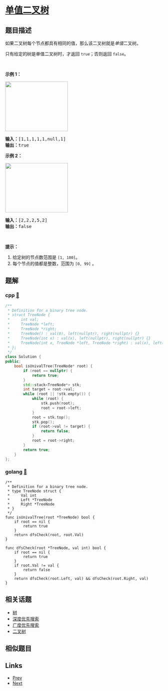 
# [单值二叉树](https://leetcode-cn.com/problems/univalued-binary-tree)

## 题目描述

<p>如果二叉树每个节点都具有相同的值，那么该二叉树就是<em>单值</em>二叉树。</p>

<p>只有给定的树是单值二叉树时，才返回&nbsp;<code>true</code>；否则返回 <code>false</code>。</p>

<p>&nbsp;</p>

<p><strong>示例 1：</strong></p>

<p><img alt="" src="https://assets.leetcode-cn.com/aliyun-lc-upload/uploads/2018/12/29/screen-shot-2018-12-25-at-50104-pm.png" style="height: 159px; width: 200px;"></p>

<pre><strong>输入：</strong>[1,1,1,1,1,null,1]
<strong>输出：</strong>true
</pre>

<p><strong>示例 2：</strong></p>

<p><img alt="" src="https://assets.leetcode-cn.com/aliyun-lc-upload/uploads/2018/12/29/screen-shot-2018-12-25-at-50050-pm.png" style="height: 158px; width: 200px;"></p>

<pre><strong>输入：</strong>[2,2,2,5,2]
<strong>输出：</strong>false
</pre>

<p>&nbsp;</p>

<p><strong>提示：</strong></p>

<ol>
	<li>给定树的节点数范围是&nbsp;<code>[1, 100]</code>。</li>
	<li>每个节点的值都是整数，范围为&nbsp;<code>[0, 99]</code>&nbsp;。</li>
</ol>


## 题解

### cpp [🔗](univalued-binary-tree.cpp) 
```cpp
/**
 * Definition for a binary tree node.
 * struct TreeNode {
 *     int val;
 *     TreeNode *left;
 *     TreeNode *right;
 *     TreeNode() : val(0), left(nullptr), right(nullptr) {}
 *     TreeNode(int x) : val(x), left(nullptr), right(nullptr) {}
 *     TreeNode(int x, TreeNode *left, TreeNode *right) : val(x), left(left), right(right) {}
 * };
 */
class Solution {
public:
    bool isUnivalTree(TreeNode* root) {
        if (root == nullptr) {
            return true;
        }
        std::stack<TreeNode*> stk;
        int target = root->val;
        while (root || !stk.empty()) {
            while (root) {
                stk.push(root);
                root = root->left;
            }
            root = stk.top();
            stk.pop();
            if (root->val != target) {
                return false;
            }
            root = root->right;
        }
        return true;
    }
};
```
### golang [🔗](univalued-binary-tree.go) 
```golang
/**
 * Definition for a binary tree node.
 * type TreeNode struct {
 *     Val int
 *     Left *TreeNode
 *     Right *TreeNode
 * }
 */
func isUnivalTree(root *TreeNode) bool {
    if root == nil {
        return true
    }
    return dfsCheck(root, root.Val)
}

func dfsCheck(root *TreeNode, val int) bool {
    if root == nil {
        return true
    }
    if root.Val != val {
        return false
    }
    return dfsCheck(root.Left, val) && dfsCheck(root.Right, val)
}
```


## 相关话题

- [树](../../tags/tree.md) 
- [深度优先搜索](../../tags/depth-first-search.md) 
- [广度优先搜索](../../tags/breadth-first-search.md) 
- [二叉树](../../tags/binary-tree.md) 


## 相似题目



## Links

- [Prev](../range-sum-of-bst/README.md) 
- [Next](../fibonacci-number/README.md) 

